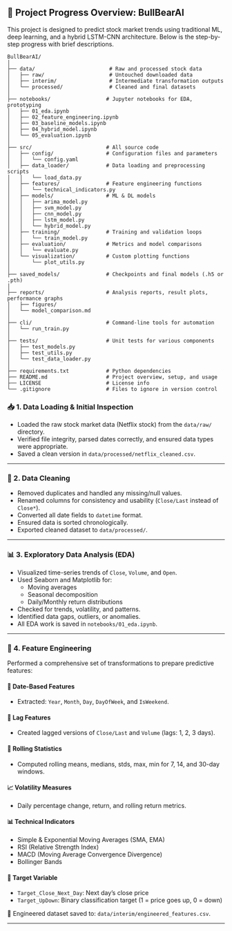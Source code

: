 
## 🚀 Project Progress Overview: BullBearAI

This project is designed to predict stock market trends using traditional ML, deep learning, and a hybrid LSTM-CNN architecture. Below is the step-by-step progress with brief descriptions.

```
BullBearAI/
│
├── data/                        # Raw and processed stock data
│   ├── raw/                     # Untouched downloaded data
│   ├── interim/                 # Intermediate transformation outputs
│   └── processed/               # Cleaned and final datasets
│
├── notebooks/                  # Jupyter notebooks for EDA, prototyping
│   ├── 01_eda.ipynb
│   ├── 02_feature_engineering.ipynb
│   ├── 03_baseline_models.ipynb
│   ├── 04_hybrid_model.ipynb
│   └── 05_evaluation.ipynb
│
├── src/                        # All source code
│   ├── config/                 # Configuration files and parameters
│   │   └── config.yaml
│   ├── data_loader/            # Data loading and preprocessing scripts
│   │   └── load_data.py
│   ├── features/               # Feature engineering functions
│   │   └── technical_indicators.py
│   ├── models/                 # ML & DL models
│   │   ├── arima_model.py
│   │   ├── svm_model.py
│   │   ├── cnn_model.py
│   │   ├── lstm_model.py
│   │   └── hybrid_model.py
│   ├── training/               # Training and validation loops
│   │   └── train_model.py
│   ├── evaluation/             # Metrics and model comparisons
│   │   └── evaluate.py
│   └── visualization/          # Custom plotting functions
│       └── plot_utils.py
│
├── saved_models/               # Checkpoints and final models (.h5 or .pth)
│
├── reports/                    # Analysis reports, result plots, performance graphs
│   ├── figures/
│   └── model_comparison.md
│
├── cli/                        # Command-line tools for automation
│   └── run_train.py
│
├── tests/                      # Unit tests for various components
│   ├── test_models.py
│   ├── test_utils.py
│   └── test_data_loader.py
│
├── requirements.txt            # Python dependencies
├── README.md                   # Project overview, setup, and usage
├── LICENSE                     # License info
└── .gitignore                  # Files to ignore in version control

```


### 📥 1. Data Loading & Initial Inspection
- Loaded the raw stock market data (Netflix stock) from the `data/raw/` directory.
- Verified file integrity, parsed dates correctly, and ensured data types were appropriate.
- Saved a clean version in `data/processed/netflix_cleaned.csv`.

---

### 🧹 2. Data Cleaning
- Removed duplicates and handled any missing/null values.
- Renamed columns for consistency and usability (`Close/Last` instead of `Close*`).
- Converted all date fields to `datetime` format.
- Ensured data is sorted chronologically.
- Exported cleaned dataset to `data/processed/`.

---

### 📊 3. Exploratory Data Analysis (EDA)
- Visualized time-series trends of `Close`, `Volume`, and `Open`.
- Used Seaborn and Matplotlib for:
  - Moving averages
  - Seasonal decomposition
  - Daily/Monthly return distributions
- Checked for trends, volatility, and patterns.
- Identified data gaps, outliers, or anomalies.
- All EDA work is saved in `notebooks/01_eda.ipynb`.

---

### 🧠 4. Feature Engineering
Performed a comprehensive set of transformations to prepare predictive features:

#### 📅 Date-Based Features
- Extracted: `Year`, `Month`, `Day`, `DayOfWeek`, and `IsWeekend`.
#### 🔁 Lag Features
- Created lagged versions of `Close/Last` and `Volume` (lags: 1, 2, 3 days).
#### 🔄 Rolling Statistics
- Computed rolling means, medians, stds, max, min for 7, 14, and 30-day windows.
#### 📈 Volatility Measures
- Daily percentage change, return, and rolling return metrics.
#### 📊 Technical Indicators
- Simple & Exponential Moving Averages (SMA, EMA)
- RSI (Relative Strength Index)
- MACD (Moving Average Convergence Divergence)
- Bollinger Bands
#### 🎯 Target Variable
- `Target_Close_Next_Day`: Next day’s close price
- `Target_UpDown`: Binary classification target (1 = price goes up, 0 = down)

📁 Engineered dataset saved to: `data/interim/engineered_features.csv`.

---
